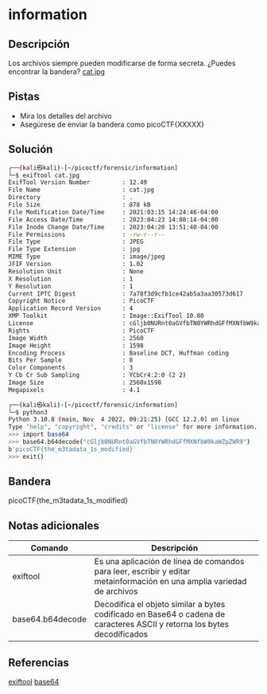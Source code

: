 # information

## Descripción
Los archivos siempre pueden modificarse de forma secreta. ¿Puedes encontrar la bandera? [cat.jpg](https://mercury.picoctf.net/static/d1375e383810d8d957c04eef9e345732/cat.jpg)
## Pistas
- Mira los detalles del archivo
- Asegúrese de enviar la bandera como picoCTF{XXXXX}

## Solución
```bash
┌──(kali㉿kali)-[~/picoctf/forensic/information]
└─$ exiftool cat.jpg
ExifTool Version Number         : 12.49
File Name                       : cat.jpg
Directory                       : .
File Size                       : 878 kB
File Modification Date/Time     : 2021:03:15 14:24:46-04:00
File Access Date/Time           : 2023:04:23 14:08:14-04:00
File Inode Change Date/Time     : 2023:04:20 13:51:40-04:00
File Permissions                : -rw-r--r--
File Type                       : JPEG
File Type Extension             : jpg
MIME Type                       : image/jpeg
JFIF Version                    : 1.02
Resolution Unit                 : None
X Resolution                    : 1
Y Resolution                    : 1
Current IPTC Digest             : 7a78f3d9cfb1ce42ab5a3aa30573d617
Copyright Notice                : PicoCTF
Application Record Version      : 4
XMP Toolkit                     : Image::ExifTool 10.80
License                         : cGljb0NURnt0aGVfbTN0YWRhdGFfMXNfbW9kaWZpZWR9
Rights                          : PicoCTF
Image Width                     : 2560
Image Height                    : 1598
Encoding Process                : Baseline DCT, Huffman coding
Bits Per Sample                 : 8
Color Components                : 3
Y Cb Cr Sub Sampling            : YCbCr4:2:0 (2 2)
Image Size                      : 2560x1598
Megapixels                      : 4.1
                                                                                                                                              
┌──(kali㉿kali)-[~/picoctf/forensic/information]
└─$ python3
Python 3.10.8 (main, Nov  4 2022, 09:21:25) [GCC 12.2.0] on linux
Type "help", "copyright", "credits" or "license" for more information.
>>> import base64
>>> base64.b64decode("cGljb0NURnt0aGVfbTN0YWRhdGFfMXNfbW9kaWZpZWR9")
b'picoCTF{the_m3tadata_1s_modified}'
>>> exit()
```

## Bandera
picoCTF{the_m3tadata_1s_modified}

## Notas adicionales
| Comando | Descripción |
|--------|--------|
| exiftool | Es una aplicación de línea de comandos para leer, escribir y editar metainformación en una amplia variedad de archivos |
| base64.b64decode | Decodifica el objeto similar a bytes codificado en Base64 o cadena de caracteres ASCII y retorna los bytes decodificados |

## Referencias
[exiftool](https://exiftool.org/index.html)
[base64](https://docs.python.org/es/3/library/base64.html)